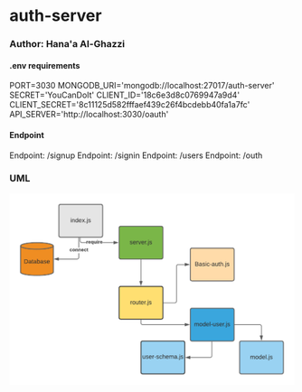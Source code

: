 # auth-server

### Author: Hana'a Al-Ghazzi


#### .env requirements
PORT=3030
MONGODB_URI='mongodb://localhost:27017/auth-server'
SECRET='YouCanDoIt'
CLIENT_ID='18c6e3d8c0769947a9d4'
CLIENT_SECRET='8c11125d582fffaef439c26f4bcdebb40fa1a7fc'
API_SERVER='http://localhost:3030/oauth'

#### Endpoint
Endpoint: /signup
Endpoint: /signin
Endpoint: /users
Endpoint: /outh

### UML
![/](./assets/class11.png)
